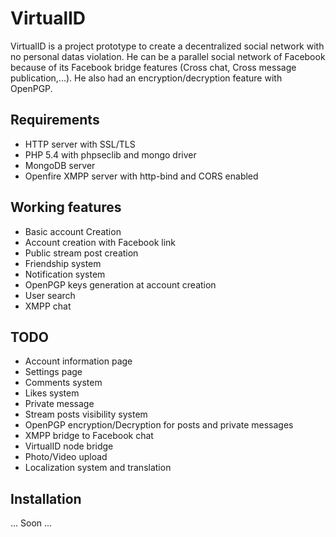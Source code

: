 # VirtualID

VirtualID is a project prototype to create a decentralized social network with no personal datas violation. He can be a parallel social network of Facebook because of its Facebook bridge features (Cross chat, Cross message publication,...). He also had an encryption/decryption feature with OpenPGP.

## Requirements
- HTTP server with SSL/TLS
- PHP 5.4 with phpseclib and mongo driver
- MongoDB server
- Openfire XMPP server with http-bind and CORS enabled

## Working features
- Basic account Creation
- Account creation with Facebook link
- Public stream post creation
- Friendship system
- Notification system
- OpenPGP keys generation at account creation
- User search
- XMPP chat

## TODO
- Account information page
- Settings page
- Comments system
- Likes system
- Private message
- Stream posts visibility system
- OpenPGP encryption/Decryption for posts and private messages
- XMPP bridge to Facebook chat
- VirtualID node bridge
- Photo/Video upload
- Localization system and translation

## Installation
... Soon ...
